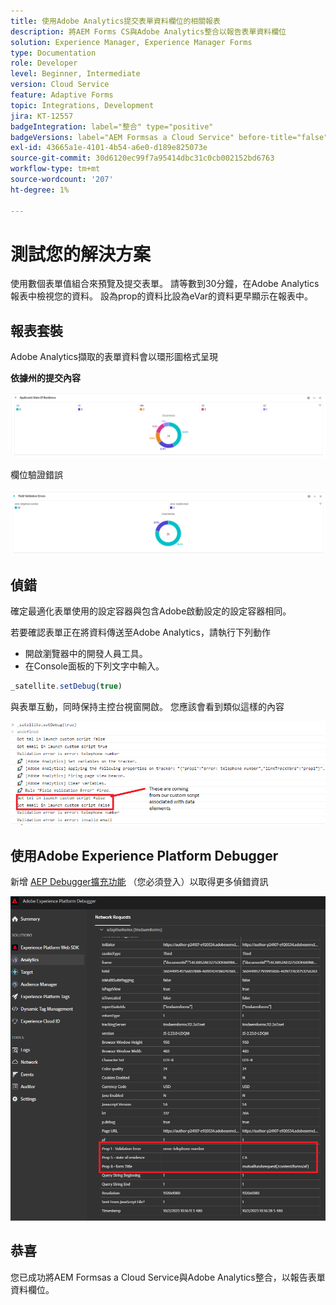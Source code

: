 ```yaml
---
title: 使用Adobe Analytics提交表單資料欄位的相關報表
description: 將AEM Forms CS與Adobe Analytics整合以報告表單資料欄位
solution: Experience Manager, Experience Manager Forms
type: Documentation
role: Developer
level: Beginner, Intermediate
version: Cloud Service
feature: Adaptive Forms
topic: Integrations, Development
jira: KT-12557
badgeIntegration: label="整合" type="positive"
badgeVersions: label="AEM Formsas a Cloud Service" before-title="false"
exl-id: 43665a1e-4101-4b54-a6e0-d189e825073e
source-git-commit: 30d6120ec99f7a95414dbc31c0cb002152bd6763
workflow-type: tm+mt
source-wordcount: '207'
ht-degree: 1%

---
```


# 測試您的解決方案

使用數個表單值組合來預覽及提交表單。 請等數到30分鐘，在Adobe Analytics報表中檢視您的資料。 設為prop的資料比設為eVar的資料更早顯示在報表中。

## 報表套裝

Adobe Analytics擷取的表單資料會以環形圖格式呈現

**依據州的提交內容**

![applicantsbystate](assets/donut.png)

欄位驗證錯誤

![field-validation-error](assets/donut-field-validation.png)

## 偵錯

確定最適化表單使用的設定容器與包含Adobe啟動設定的設定容器相同。

若要確認表單正在將資料傳送至Adobe Analytics，請執行下列動作

* 開啟瀏覽器中的開發人員工具。
* 在Console面板的下列文字中輸入。

```javascript
_satellite.setDebug(true)
```

與表單互動，同時保持主控台視窗開啟。 您應該會看到類似這樣的內容

![console-debug](assets/debug.png)

## 使用Adobe Experience Platform Debugger

新增 [AEP Debugger擴充功能](https://experienceleague.adobe.com/docs/experience-platform/debugger/home.html) （您必須登入）以取得更多偵錯資訊

![platform-debugger](assets/platform-debugger.png)

## 恭喜

您已成功將AEM Formsas a Cloud Service與Adobe Analytics整合，以報告表單資料欄位。